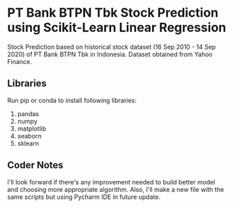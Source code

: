 # PT Bank BTPN Tbk Stock Prediction using Scikit-Learn Linear Regression
Stock Prediction based on historical stock dataset (16 Sep 2010 - 14 Sep 2020) of PT Bank BTPN Tbk in Indonesia. Dataset obtained from Yahoo Finance.

## Libraries
Run pip or conda to install following libraries:
1. pandas
2. numpy
3. matplotlib
4. seaborn
5. sklearn

## Coder Notes
I'll look forward if there's any improvement needed to build better model and choosing more appropriate algorithm. Also, I'll make a new file with the same scripts but using Pycharm IDE in future update.
